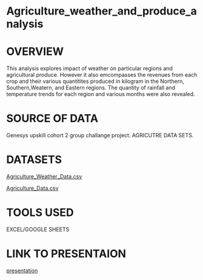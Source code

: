 # Agriculture_weather_and_produce_analysis

# OVERVIEW
This analysis explores impact of weather on particular regions and agricultural produce. However it  also emcompasses the revenues from each crop and their various quantitites produced in kilogram in the Northern, Southern,Weatern, and Eastern regions. The quantity of rainfall and temperature trends for each region and various months were also revealed.

# SOURCE OF DATA

Genesys upskill cohort 2 group challange project. AGRICUTRE DATA SETS.

# DATASETS
[Agriculture_Weather_Data.csv](https://github.com/user-attachments/files/20027541/Agriculture_Weather_Data.csv)


[Agriculture_Data.csv](https://github.com/user-attachments/files/20027540/Agriculture_Data.csv)

# TOOLS USED
EXCEL/GOOGLE SHEETS

# LINK TO PRESENTAION
[presentation](https://docs.google.com/presentation/d/1NPI3zpY93WF601-CZCnrJ0vt0FcX02fT4TbCM66xKaw/edit?usp=sharing)



